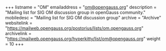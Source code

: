 +++
listname = "OM"
emailaddress = "om@opengauss.org"
description = "Mailing list for SIG OM discussion group in openGauss community."
mobiledesc = "Mailing list for SIG OM discussion group"
archive = "Archive"
websitelink = "https://mailweb.opengauss.org/postorius/lists/om.opengauss.org"
archivelink = "https://mailweb.opengauss.org/hyperkitty/list/om@opengauss.org"
weight =  10
+++